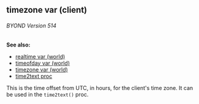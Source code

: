 ## timezone var (client) 
###### BYOND Version 514
**See also:**
+   [realtime var (world)](/ref/world/var/realtime.md) 
+   [timeofday var (world)](/ref/world/var/timeofday.md) 
+   [timezone var (world)](/ref/world/var/timezone.md) 
+   [time2text proc](/ref/proc/time2text.md) 

This is the time offset from UTC, in hours, for the client\'s
time zone. It can be used in the `time2text()` proc.
